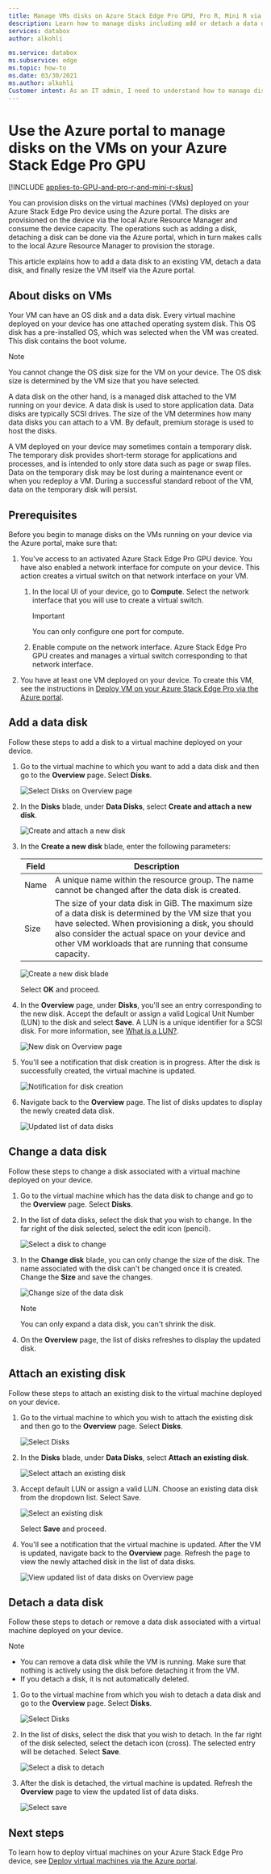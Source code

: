 ```yaml
---
title: Manage VMs disks on Azure Stack Edge Pro GPU, Pro R, Mini R via Azure portal
description: Learn how to manage disks including add or detach a data disk on VMs that are deployed on your Azure Stack Edge Pro GPU, Azure Stack Edge Pro R, and Azure Stack Edge Mini R via the Azure portal.
services: databox
author: alkohli

ms.service: databox
ms.subservice: edge
ms.topic: how-to
ms.date: 03/30/2021
ms.author: alkohli
Customer intent: As an IT admin, I need to understand how to manage disks on a VM running on an Azure Stack Edge Pro device so that I can use it to run applications using Edge compute before sending it to Azure.
---
```


# Use the Azure portal to manage disks on the VMs on your Azure Stack Edge Pro GPU

[!INCLUDE [applies-to-GPU-and-pro-r-and-mini-r-skus](../../includes/azure-stack-edge-applies-to-gpu-pro-r-mini-r-sku.md)]

You can provision disks on the virtual machines (VMs) deployed on your Azure Stack Edge Pro device using the Azure portal. The disks are provisioned on the device via the local Azure Resource Manager and consume the device capacity. The operations such as adding a disk, detaching a disk can be done via the Azure portal, which in turn makes calls to the local Azure Resource Manager to provision the storage. 

This article explains how to add a data disk to an existing VM, detach a data disk, and finally resize the VM itself via the Azure portal. 

        
## About disks on VMs

Your VM can have an OS disk and a data disk. Every virtual machine deployed on your device has one attached operating system disk. This OS disk has a pre-installed OS, which was selected when the VM was created. This disk contains the boot volume.

> [!NOTE]
> You cannot change the OS disk size for the VM on your device. The OS disk size is determined by the VM size that you have selected. 


A data disk on the other hand, is a managed disk attached to the VM running on your device. A data disk is used to store application data. Data disks are typically SCSI drives. The size of the VM determines how many data disks you can attach to a VM. By default, premium storage is used to host the disks.

A VM deployed on your device may sometimes contain a temporary disk. The temporary disk provides short-term storage for applications and processes, and is intended to only store data such as page or swap files. Data on the temporary disk may be lost during a maintenance event or when you redeploy a VM. During a successful standard reboot of the VM, data on the temporary disk will persist. 


## Prerequisites

Before you begin to manage disks on the VMs running on your device via the Azure portal, make sure that:


1. You've access to an activated Azure Stack Edge Pro GPU device. You have also enabled a network interface for compute on your device. This action creates a virtual switch on that network interface on your VM. 
    1. In the local UI of your device, go to **Compute**. Select the network interface that you will use to create a virtual switch.

        > [!IMPORTANT] 
        > You can only configure one port for compute.

    1. Enable compute on the network interface. Azure Stack Edge Pro GPU creates and manages a virtual switch corresponding to that network interface.

1. You have at least one VM deployed on your device. To create this VM, see the instructions in [Deploy VM on your Azure Stack Edge Pro via the Azure portal](azure-stack-edge-gpu-deploy-virtual-machine-portal.md).



## Add a data disk

Follow these steps to add a disk to a virtual machine deployed on your device. 

1. Go to the virtual machine to which you want to add a data disk and then go to the **Overview** page. Select **Disks**.
    
    ![Select Disks on Overview page](./media/azure-stack-edge-gpu-manage-virtual-machine-disks-portal/add-data-disk-1.png)

1. In the **Disks** blade, under **Data Disks**, select **Create and attach a new disk**.

    ![Create and attach a new disk](./media/azure-stack-edge-gpu-manage-virtual-machine-disks-portal/add-data-disk-2.png)

1. In the **Create a new disk** blade, enter the following parameters:

    
    |Field  |Description  |
    |---------|---------|
    |Name     | A unique name within the resource group. The name cannot be changed after the data disk is created.     |
    |Size| The size of your data disk in GiB. The maximum size of a data disk is determined by the VM size that you have selected. When provisioning a disk, you should also consider the actual space on your device and other VM workloads that are running that consume capacity.  |         

    ![Create a new disk blade](./media/azure-stack-edge-gpu-manage-virtual-machine-disks-portal/add-data-disk-3.png)

    Select **OK** and proceed.

1. In the **Overview** page, under **Disks**, you'll see an entry corresponding to the new disk. Accept the default or assign a valid Logical Unit Number (LUN) to the disk and select **Save**. A LUN is a unique identifier for a SCSI disk. For more information, see [What is a LUN?](../virtual-machines/linux/azure-to-guest-disk-mapping.md#what-is-a-lun).

    ![New disk on Overview page](./media/azure-stack-edge-gpu-manage-virtual-machine-disks-portal/add-data-disk-4.png)

1. You'll see a notification that disk creation is in progress. After the disk is successfully created, the virtual machine is updated. 

    ![Notification for disk creation](./media/azure-stack-edge-gpu-manage-virtual-machine-disks-portal/add-data-disk-5.png)

1. Navigate back to the **Overview** page. The list of disks updates to display the newly created data disk.

    ![Updated list of data disks](./media/azure-stack-edge-gpu-manage-virtual-machine-disks-portal/add-data-disk-6.png)


## Change a data disk

Follow these steps to change a disk associated with a virtual machine deployed on your device.

1. Go to the virtual machine which has the data disk to change and go to the **Overview** page. Select **Disks**.

1. In the list of data disks, select the disk that you wish to change. In the far right of the disk selected, select the edit icon (pencil).  

    ![Select a disk to change](./media/azure-stack-edge-gpu-manage-virtual-machine-disks-portal/edit-data-disk-1.png)

1. In the **Change disk** blade, you can only change the size of the disk. The name associated with the disk can't be changed once it is created. Change the **Size** and save the changes.

    ![Change size of the data disk](./media/azure-stack-edge-gpu-manage-virtual-machine-disks-portal/edit-data-disk-2.png)

    > [!NOTE]
    > You can only expand a data disk, you can't shrink the disk.

1. On the **Overview** page, the list of disks refreshes to display the updated disk.


## Attach an existing disk

Follow these steps to attach an existing disk to the virtual machine deployed on your device.

1. Go to the virtual machine to which you wish to attach the existing disk and then go to the **Overview** page. Select **Disks**.
    
    ![Select Disks ](./media/azure-stack-edge-gpu-manage-virtual-machine-disks-portal/list-data-disks-1.png)

1. In the **Disks** blade, under **Data Disks**, select **Attach an existing disk**.

    ![Select attach an existing disk](./media/azure-stack-edge-gpu-manage-virtual-machine-disks-portal/attach-existing-data-disk-1.png)

1. Accept default LUN or assign a valid LUN. Choose an existing data disk from the dropdown list. Select Save.

    ![Select an existing disk](./media/azure-stack-edge-gpu-manage-virtual-machine-disks-portal/attach-existing-data-disk-2.png)

    Select **Save** and proceed.

1. You'll see a notification that the virtual machine is updated. After the VM is updated, navigate back to the **Overview** page. Refresh the page to view the newly attached disk in the list of data disks.

    ![View updated list of data disks on Overview page](./media/azure-stack-edge-gpu-manage-virtual-machine-disks-portal/list-data-disks-2.png)


## Detach a data disk

Follow these steps to detach or remove a data disk associated with a virtual machine deployed on your device.

> [!NOTE]
> - You can remove a data disk while the VM is running. Make sure that nothing is actively using the disk before detaching it from the VM.
> - If you detach a disk, it is not automatically deleted.

1. Go to the virtual machine from which you wish to detach a data disk and go to the **Overview** page. Select **Disks**.

    ![Select Disks](./media/azure-stack-edge-gpu-manage-virtual-machine-disks-portal/list-data-disks-1.png)

1. In the list of disks, select the disk that you wish to detach. In the far right of the disk selected, select the detach icon (cross). The selected entry will be detached. Select **Save**. 

    ![Select a disk to detach](./media/azure-stack-edge-gpu-manage-virtual-machine-disks-portal/detach-data-disk-1.png)

1. After the disk is detached, the virtual machine is updated. Refresh the **Overview** page to view the updated list of data disks.

    ![Select save](./media/azure-stack-edge-gpu-manage-virtual-machine-disks-portal/list-data-disks-2.png)


## Next steps

To learn how to deploy virtual machines on your Azure Stack Edge Pro device, see [Deploy virtual machines via the Azure portal](azure-stack-edge-gpu-deploy-virtual-machine-portal.md).
